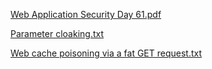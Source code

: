 [Web Application Security Day 61.pdf](https://github.com/fengsujie/Web-Application-Security-Day-61/files/9857182/Web.Application.Security.Day.61.pdf)



[Parameter cloaking.txt](https://github.com/fengsujie/Web-Application-Security-Day-61/files/9857186/Parameter.cloaking.txt)


[Web cache poisoning via a fat GET request.txt](https://github.com/fengsujie/Web-Application-Security-Day-61/files/9857188/Web.cache.poisoning.via.a.fat.GET.request.txt)


